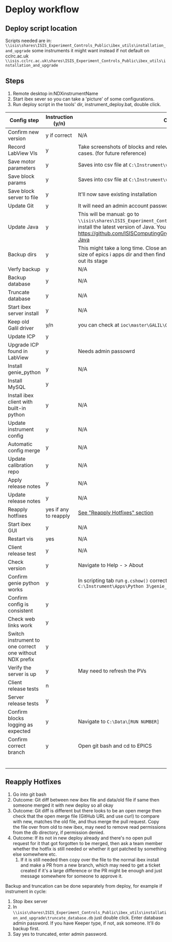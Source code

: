 # Deploy workflow

## Deploy script location

Scripts needed are in: `\\isis\shares\ISIS_Experiment_Controls_Public\ibex_utils\installation_and_upgrade`
some instruments it might want instead if not default on cclrc.ac.uk
`\\isis.cclrc.ac.uk\shares\ISIS_Experiment_Controls_Public\ibex_utils\installation_and_upgrade`

## Steps

1. Remote desktop in:NDXinstrumentName 
2. Start ibex sever so you can take a 'picture' of some configurations.
3. Run deploy script in the tools' dir, instrument_deploy.bat, double click.

| Config step | Instruction (y/n) | Comment |
| ----------- | ----------------- | ------- |
| Confirm new version | y if correct | N/A |
| Record LabView VIs | y | Take screenshots of blocks and relevant information such as motors in some cases. (for future reference) |
| Save motor parameters | y | Saves into csv file at `C:\Instrument\var\deployment_pv_backups\motors\` |
| Save block params | y | Saves into csv file at `C:\Instrument\var\deployment_pv_backups\` |
| Save block server to file | y | It'll now save existing installation |
| Update Git | y | It will need an admin account password for the instrument |
| Update Java | y | This will be manual: go to `\\isis\shares\ISIS_Experiment_Controls_Public\third_party_installers\` and install the latest version of Java. You can find some more info here: https://github.com/ISISComputingGroup/ibex_developers_manual/wiki/Upgrade-Java |
| Backup dirs | y | This might take a long time. Close any window that have it open. The dir. Find size of epics i apps dir and then find size of backup in data and then old to find out its stage |
| Verfy backup | y | N/A |
| Backup database | y | N/A |
| Truncate database | y | N/A |
| Start ibex server install | y | N/A |
| Keep old Galil driver | y/n | you can check at `ioc\master\GALIL\GALIL_OLD.txt` |
| Update ICP | y | |
| Upgrade ICP found in LabView | y | Needs admin passowrd |
| Install genie_python | y | N/A |
| Install MySQL | y | |
| Install ibex client with built-in python | y | N/A |
| Update instrument config | y | N/A |
| Automatic config merge | y | N/A |
| Update calibration repo | y | N/A |
| Apply release notes | y | N/A |
| Update release notes | y | N/A |
| Reapply hotfixes | yes if any to reapply | [See "Reapply Hotfixes" section](#reapply-hotfixes) |
| Start ibex GUI | y | N/A |
| Restart vis | yes | N/A |
| Client release test | y | N/A |
| Check version | y | Navigate to Help - > About |
| Confirm genie python works | y | In scripting tab run `g.cshow()` correctly and run as well in `C:\Instrument\Apps\Python 3\genie_python.bat` |
| Confirm config is consistent | y | |
| Check web links work | y | |
| Switch instrument to one correct one without NDX prefix | y| |
| Verify the server is up | y | May need to refresh the PVs |
| Client release tests | n | | 
| Server release tests| y | | 
| Confirm blocks logging as expected | y | Navigate to `C:\Data\[RUN NUMBER]` | 
| Confirm correct branch | y | Open git bash and cd to EPICS | 
| | | | 
| | | | 
| | | | 
| | | | 
| | | | 
| | | | 

## Reapply Hotfixes

1. Go into git bash
2. Outcome: Git diff between new ibex file and data/old file if same then someone merged it with new deploy so all okay
3. Outcome: Git diff is different but there looks to be an open merge then check that the open merge file (GitHub URL and use curl) to compare with new, matches the old file, and thus merge the pull request. Copy the file over from old to new ibex, may need to remove read permissions from the db directory, if permission denied.
4. Outcome: If its not in new deploy already and there's no open pull request for it that got forgotten to be merged, then ask a team member whether the hotfix is still needed or whether it got patched by something else somewhere etc.
    1. If it is still needed then copy over the file to the normal ibex install and make a PR from a new branch, which may need to get a ticket created if it's a large difference or the PR might be enough and just message somewhere for someone to approve it.


Backup and truncation can be done separately from deploy, for example if instrument in cycle:
1. Stop ibex server
2. In `\\isis\shares\ISIS_Experiment_Controls_Public\ibex_utils\installation_and_upgrade\truncate_database.db` just double click. Enter database admin password. If you have Keeper type, if not, ask someone. It'll do backup first.
3. Say yes to truncated, enter admin password.



